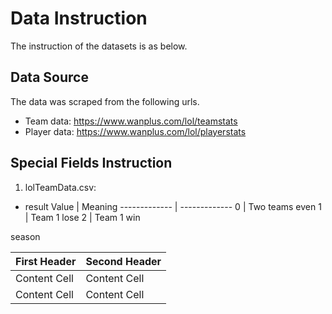 # Data Instruction
The instruction of the datasets is as below.

## Data Source
The data was scraped from the following urls.
* Team data: https://www.wanplus.com/lol/teamstats
* Player data: https://www.wanplus.com/lol/playerstats

## Special Fields Instruction
1. lolTeamData.csv:
* result
Value           | Meaning
------------- | -------------
0                 | Two teams even
1                 | Team 1 lose
2                 | Team 1 win

season

First Header  | Second Header
------------- | -------------
Content Cell  | Content Cell
Content Cell  | Content Cell

